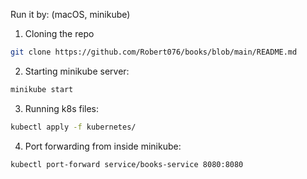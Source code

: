 Run it by: (macOS, minikube)

1. Cloning the repo
```bash
git clone https://github.com/Robert076/books/blob/main/README.md
```
2. Starting minikube server:
```bash
minikube start
```
3. Running k8s files:
```bash
kubectl apply -f kubernetes/
```
4. Port forwarding from inside minikube:
```bash
kubectl port-forward service/books-service 8080:8080
```
